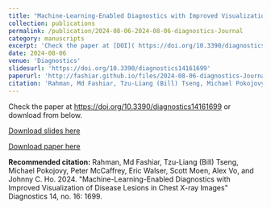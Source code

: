 ```yaml
---
title: "Machine-Learning-Enabled Diagnostics with Improved Visualization of Disease Lesions in Chest X-ray Images"
collection: publications
permalink: /publication/2024-08-06-2024-08-06-diagnostics-Journal
category: manuscripts
excerpt: 'Check the paper at [DOI]( https://doi.org/10.3390/diagnostics14161699 ) or download from below.'
date: 2024-08-06
venue: 'Diagnostics'
slidesurl: 'https://doi.org/10.3390/diagnostics14161699'
paperurl: 'http://fashiar.github.io/files/2024-08-06-diagnostics-Journal.pdf'
citation: 'Rahman, Md Fashiar, Tzu-Liang (Bill) Tseng, Michael Pokojovy, Peter McCaffrey, Eric Walser, Scott Moen, Alex Vo, and Johnny C. Ho. 2024. &quot;Machine-Learning-Enabled Diagnostics with Improved Visualization of Disease Lesions in Chest X-ray Images&quot; Diagnostics 14, no. 16: 1699.'
---
```

Check the paper at https://doi.org/10.3390/diagnostics14161699 or download from below.

[Download slides here](https://doi.org/10.3390/diagnostics14161699)

[Download paper here](http://fashiar.github.io/files/2024-08-06-diagnostics-Journal.pdf)

**Recommended citation:** Rahman, Md Fashiar, Tzu-Liang (Bill) Tseng, Michael Pokojovy, Peter McCaffrey, Eric Walser, Scott Moen, Alex Vo, and Johnny C. Ho. 2024. "Machine-Learning-Enabled Diagnostics with Improved Visualization of Disease Lesions in Chest X-ray Images" Diagnostics 14, no. 16: 1699.